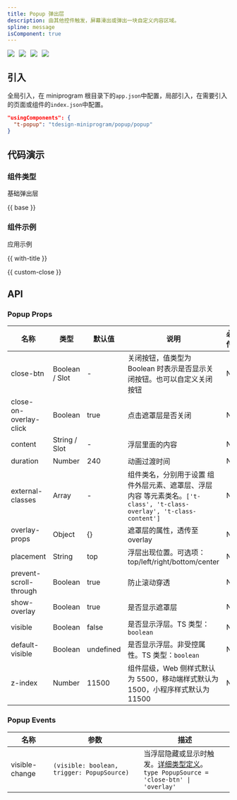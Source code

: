 ```yaml
---
title: Popup 弹出层
description: 由其他控件触发，屏幕滑出或弹出一块自定义内容区域。
spline: message
isComponent: true
---
```


<span class="coverages-badge" style="margin-right: 10px"><img src="https://img.shields.io/badge/coverages%3A%20lines-100%25-blue" /></span><span class="coverages-badge" style="margin-right: 10px"><img src="https://img.shields.io/badge/coverages%3A%20functions-100%25-blue" /></span><span class="coverages-badge" style="margin-right: 10px"><img src="https://img.shields.io/badge/coverages%3A%20statements-100%25-blue" /></span><span class="coverages-badge" style="margin-right: 10px"><img src="https://img.shields.io/badge/coverages%3A%20branches-100%25-blue" /></span>

## 引入

全局引入，在 miniprogram 根目录下的`app.json`中配置，局部引入，在需要引入的页面或组件的`index.json`中配置。

```json
"usingComponents": {
  "t-popup": "tdesign-miniprogram/popup/popup"
}
```

## 代码演示

### 组件类型

基础弹出层

{{ base }}

### 组件示例

应用示例

{{ with-title }}

{{ custom-close }}

## API

### Popup Props

 名称                     | 类型             | 默认值       | 说明                                                                                    | 必传 
------------------------|----------------|-----------|---------------------------------------------------------------------------------------|----
 close-btn              | Boolean / Slot | -         | 关闭按钮，值类型为 Boolean 时表示是否显示关闭按钮。也可以自定义关闭按钮                                              | N  
 close-on-overlay-click | Boolean        | true      | 点击遮罩层是否关闭                                                                             | N  
 content                | String / Slot  | -         | 浮层里面的内容                                                                               | N  
 duration               | Number         | 240       | 动画过渡时间                                                                                | N  
 external-classes       | Array          | -         | 组件类名，分别用于设置 组件外层元素、遮罩层、浮层内容 等元素类名。`['t-class', 't-class-overlay', 't-class-content']` | N  
 overlay-props          | Object         | {}        | 遮罩层的属性，透传至 overlay                                                                    | N  
 placement              | String         | top       | 浮层出现位置。可选项：top/left/right/bottom/center                                               | N  
 prevent-scroll-through | Boolean        | true      | 防止滚动穿透                                                                                | N  
 show-overlay           | Boolean        | true      | 是否显示遮罩层                                                                               | N  
 visible                | Boolean        | false     | 是否显示浮层。TS 类型：`boolean`                                                                | N  
 default-visible        | Boolean        | undefined | 是否显示浮层。非受控属性。TS 类型：`boolean`                                                          | N  
 z-index                | Number         | 11500     | 组件层级，Web 侧样式默认为 5500，移动端样式默认为 1500，小程序样式默认为11500                                      | N  

### Popup Events

 名称             | 参数                                          | 描述                                                                                                                                                          
----------------|---------------------------------------------|-------------------------------------------------------------------------------------------------------------------------------------------------------------
 visible-change | `(visible: boolean, trigger: PopupSource) ` | 当浮层隐藏或显示时触发。[详细类型定义](https://github.com/Tencent/tdesign-miniprogram/tree/develop/src/popup/type.ts)。<br/>`type PopupSource = 'close-btn' \| 'overlay'`<br/> 
